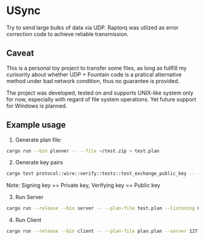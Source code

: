 # USync

Try to send large bulks of data via UDP.
Raptorq was utlized as error correction code to achieve reliable transmission.

## Caveat

This is a personal toy project to transfer some files, as long as fullfill my curisority about whether UDP + Fountain
code is a pratical alternative method under bad network condition, thus no guarantee is provided.


The project was developed, tested on and supports UNIX-like system only for now, especially with regard of file system operations. Yet future support for Windows is planned.

## Example usage

1. Generate plan file:
```bash
cargo run --bin planner -- --file ~/test.zip > test.plan
```

2. Generate key pairs
```bash
cargo test protocol::wire::verify::tests::test_exchange_public_key -- --no-capture
```
Note: Signing key == Private key,   Verifying key == Public key


3. Run Server
```bash
cargo run --release --bin server -- --plan-file test.plan --listening 0.0.0.0:7234 --public-key pub.key --folder ~
```

4. Run Client
```bash
cargo run --release --bin client -- --plan-file plan.plan --server 127.0.0.1:7234 --private-key <YOUR-SIGNING-KEY>
```
